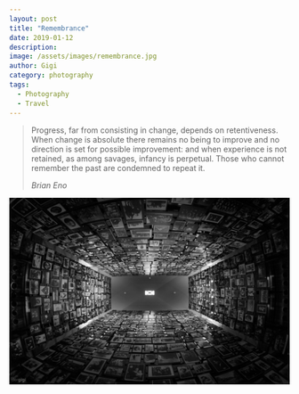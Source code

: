 ```yaml
---
layout: post
title: "Remembrance"
date: 2019-01-12
description:
image: /assets/images/remembrance.jpg
author: Gigi
category: photography
tags:
  - Photography
  - Travel
---
```


> Progress, far from consisting in change, depends on retentiveness. When change is absolute there remains no being to improve and no direction is set for possible improvement: and when experience is not retained, as among savages, infancy is perpetual. Those who cannot remember the past are condemned to repeat it.
>
> <cite>Brian Eno</cite>

![Remember the past](/assets/images/remembrance-tower.jpg#full)
